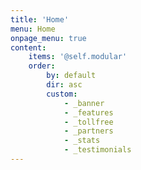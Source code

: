 ```yaml
---
title: 'Home'
menu: Home
onpage_menu: true
content:
    items: '@self.modular'
    order:
        by: default
        dir: asc
        custom:
            - _banner
            - _features
            - _tollfree
            - _partners
            - _stats
            - _testimonials
---
```

